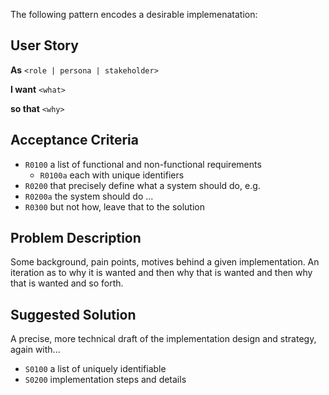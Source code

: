 The following pattern encodes a desirable implemenatation:

## User Story

**As** `<role | persona | stakeholder>`

**I want** `<what>`

**so that** `<why>`

## Acceptance Criteria

* `R0100` a list of functional and non-functional requirements
    * `R0100a` each with unique identifiers
* `R0200` that precisely define what a system should do, e.g.
* `R0200a` the system should do ...
* `R0300` but not how, leave that to the solution

## Problem Description

Some background, pain points, motives behind a given implementation. An iteration as to why it is wanted and then why that is wanted and then why that is wanted and so forth.

## Suggested Solution

A precise, more technical draft of the implementation design and strategy, again with...

* `S0100` a list of uniquely identifiable
* `S0200` implementation steps and details
